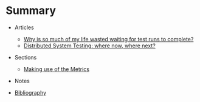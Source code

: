 # Summary

* Articles
  * [Why is so much of my life wasted waiting for test runs to complete?](articles/waiting_for_tests.html)
  * [Distributed System Testing: where now, where next?](articles/where_now_where_next.md)
* Sections
  * [Making use of the Metrics](sections/making_use_of_the_metrics.md)


* Notes
* [Bibliography](sections/bibliography.md)


